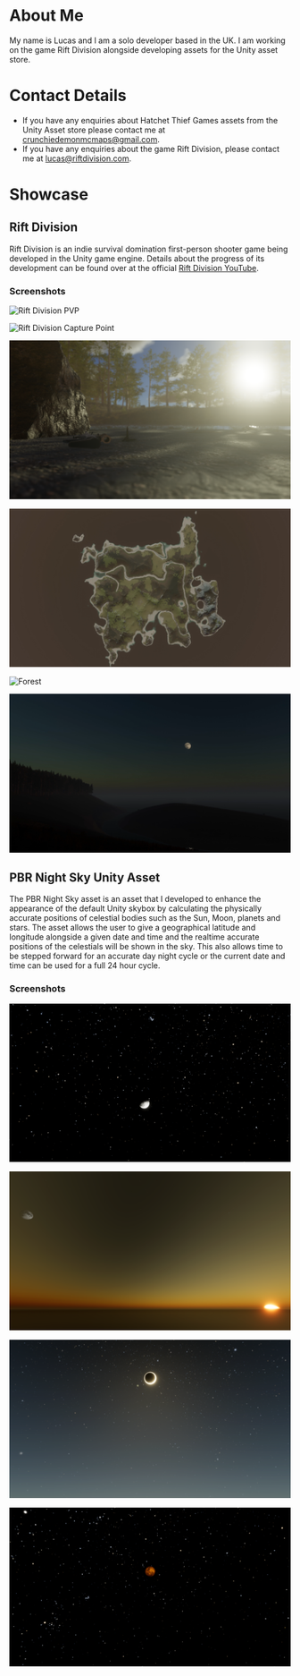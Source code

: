 
# About Me

My name is Lucas and I am a solo developer based in the UK. I am working on the game Rift Division alongside developing assets for the Unity asset store.

# Contact Details

* If you have any enquiries about Hatchet Thief Games assets from the Unity Asset store please contact me at [crunchiedemonmcmaps@gmail.com](mailto:crunchiedemonmcmaps@gmail.com).
* If you have any enquiries about the game Rift Division, please contact me at [lucas@riftdivision.com](mailto:lucas@riftdivision.com).

# Showcase

## Rift Division

Rift Division is an indie survival domination first-person shooter game being developed in the Unity game engine. Details about the progress of its development can be found over at the official [Rift Division YouTube](https://www.youtube.com/@RiftDivision).

### Screenshots

![Rift Division PVP](/Rift_Division/Rift_Division_1.PNG)

![Rift Division Capture Point](/Rift_Division/Rift_Division_2.PNG)

![In-Engine Cinematic](/Rift_Division/Rift_Division_3.png)

![Birds Eye View of the Map](/Rift_Division/Rift_Division_4.png)

![Forest](/Rift_Division/Rift_Division_5.png)

![Dusk](/Rift_Division/Rift_Division_6.png)

## PBR Night Sky Unity Asset

The PBR Night Sky asset is an asset that I developed to enhance the appearance of the default Unity skybox by calculating the physically accurate positions of celestial bodies such as the Sun, Moon, planets and stars. The asset allows the user to give a geographical latitude and longitude alongside a given date and time and the realtime accurate positions of the celestials will be shown in the sky. This also allows time to be stepped forward for an accurate day night cycle or the current date and time can be used for a full 24 hour cycle.

### Screenshots

![Night Sky](/PBR_Night_Sky/PBR_Night_Sky_1.png)

![Sunset with the Moon Still Visible](/PBR_Night_Sky/PBR_Night_Sky_2.png)

![Total Solar Eclipse](/PBR_Night_Sky/PBR_Night_Sky_3.png)

![Total Lunar Eclipse](/PBR_Night_Sky/PBR_Night_Sky_4.png)
